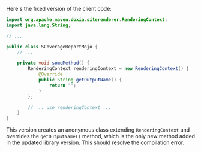 Here's the fixed version of the client code:
```java
import org.apache.maven.doxia.siterenderer.RenderingContext;
import java.lang.String;

// ...

public class SCoverageReportMojo {
    // ...

    private void someMethod() {
        RenderingContext renderingContext = new RenderingContext() {
            @Override
            public String getOutputName() {
                return "";
            }
        };

        // ... use renderingContext ...
    }
}
```
This version creates an anonymous class extending `RenderingContext` and overrides the `getOutputName()` method, which is the only new method added in the updated library version. This should resolve the compilation error.